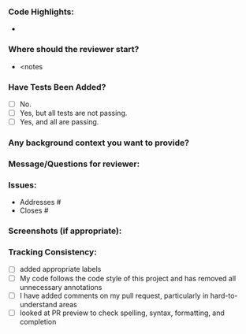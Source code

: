 ### Code Highlights:
 * <notes>
 
### Where should the reviewer start?
 * <notes
 
### Have Tests Been Added?
- [ ] No.
- [ ] Yes, but all tests are not passing.
- [ ] Yes, and all are passing.

### Any background context you want to provide?

### Message/Questions for reviewer:

### Issues:
* Addresses #
* Closes #

### Screenshots (if appropriate):

### Tracking Consistency:
- [ ] added appropriate labels
- [ ] My code follows the code style of this project and has removed all unnecessary annotations
- [ ] I have added comments on my pull request, particularly in hard-to-understand areas
- [ ] looked at PR preview to check spelling, syntax, formatting, and completion
